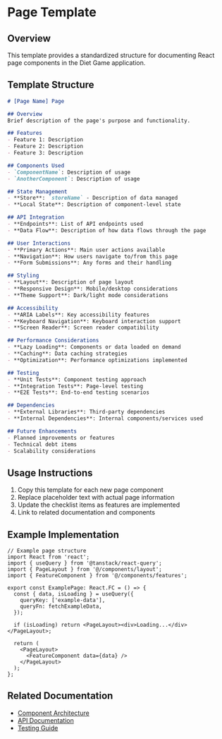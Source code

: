 # Page Template

## Overview
This template provides a standardized structure for documenting React page components in the Diet Game application.

## Template Structure

```markdown
# [Page Name] Page

## Overview
Brief description of the page's purpose and functionality.

## Features
- Feature 1: Description
- Feature 2: Description
- Feature 3: Description

## Components Used
- `ComponentName`: Description of usage
- `AnotherComponent`: Description of usage

## State Management
- **Store**: `storeName` - Description of data managed
- **Local State**: Description of component-level state

## API Integration
- **Endpoints**: List of API endpoints used
- **Data Flow**: Description of how data flows through the page

## User Interactions
- **Primary Actions**: Main user actions available
- **Navigation**: How users navigate to/from this page
- **Form Submissions**: Any forms and their handling

## Styling
- **Layout**: Description of page layout
- **Responsive Design**: Mobile/desktop considerations
- **Theme Support**: Dark/light mode considerations

## Accessibility
- **ARIA Labels**: Key accessibility features
- **Keyboard Navigation**: Keyboard interaction support
- **Screen Reader**: Screen reader compatibility

## Performance Considerations
- **Lazy Loading**: Components or data loaded on demand
- **Caching**: Data caching strategies
- **Optimization**: Performance optimizations implemented

## Testing
- **Unit Tests**: Component testing approach
- **Integration Tests**: Page-level testing
- **E2E Tests**: End-to-end testing scenarios

## Dependencies
- **External Libraries**: Third-party dependencies
- **Internal Dependencies**: Internal components/services used

## Future Enhancements
- Planned improvements or features
- Technical debt items
- Scalability considerations
```

## Usage Instructions

1. Copy this template for each new page component
2. Replace placeholder text with actual page information
3. Update the checklist items as features are implemented
4. Link to related documentation and components

## Example Implementation

```tsx
// Example page structure
import React from 'react';
import { useQuery } from '@tanstack/react-query';
import { PageLayout } from '@/components/layout';
import { FeatureComponent } from '@/components/features';

export const ExamplePage: React.FC = () => {
  const { data, isLoading } = useQuery({
    queryKey: ['example-data'],
    queryFn: fetchExampleData,
  });

  if (isLoading) return <PageLayout><div>Loading...</div></PageLayout>;

  return (
    <PageLayout>
      <FeatureComponent data={data} />
    </PageLayout>
  );
};
```

## Related Documentation
- [Component Architecture](../architecture/component-architecture.md)
- [API Documentation](../API_DOCUMENTATION.md)
- [Testing Guide](../TESTING_GUIDE.md)
